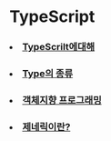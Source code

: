 # TypeScript

### <li>[TypeScrilt에대해](https://www.notion.so/1-TypeScript-cfd84d2814924a5f991aaefa2db49c66?pvs=4)</li>

### <li>[Type의 종류](https://www.notion.so/2-Type-e1c475be9a8f448084e02b30caff9170?pvs=4)</li>

### <li>[객체지향 프로그래밍](https://www.notion.so/3-c02ba7fd9c5c4792ba1b0c299bdadba0?pvs=4)</li>

### <li>[제네릭이란?](https://www.notion.so/4-c7cfcd1b716b48e78d2a519fc347acb2?pvs=4)</li>
